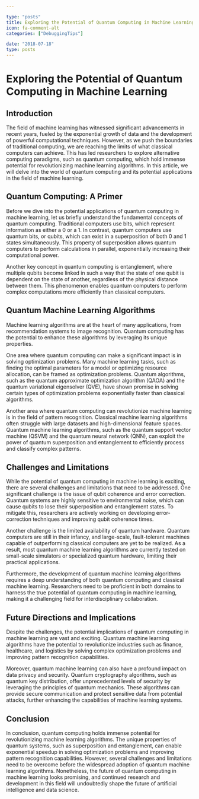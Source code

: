 ```yaml
---

type: "posts"
title: Exploring the Potential of Quantum Computing in Machine Learning
icon: fa-comment-alt
categories: ["DebuggingTips"]

date: "2018-07-18"
type: posts
---
```





# Exploring the Potential of Quantum Computing in Machine Learning

## Introduction

The field of machine learning has witnessed significant advancements in recent years, fueled by the exponential growth of data and the development of powerful computational techniques. However, as we push the boundaries of traditional computing, we are reaching the limits of what classical computers can achieve. This has led researchers to explore alternative computing paradigms, such as quantum computing, which hold immense potential for revolutionizing machine learning algorithms. In this article, we will delve into the world of quantum computing and its potential applications in the field of machine learning.

## Quantum Computing: A Primer

Before we dive into the potential applications of quantum computing in machine learning, let us briefly understand the fundamental concepts of quantum computing. Traditional computers use bits, which represent information as either a 0 or a 1. In contrast, quantum computers use quantum bits, or qubits, which can exist in a superposition of both 0 and 1 states simultaneously. This property of superposition allows quantum computers to perform calculations in parallel, exponentially increasing their computational power.

Another key concept in quantum computing is entanglement, where multiple qubits become linked in such a way that the state of one qubit is dependent on the state of another, regardless of the physical distance between them. This phenomenon enables quantum computers to perform complex computations more efficiently than classical computers.

## Quantum Machine Learning Algorithms

Machine learning algorithms are at the heart of many applications, from recommendation systems to image recognition. Quantum computing has the potential to enhance these algorithms by leveraging its unique properties.

One area where quantum computing can make a significant impact is in solving optimization problems. Many machine learning tasks, such as finding the optimal parameters for a model or optimizing resource allocation, can be framed as optimization problems. Quantum algorithms, such as the quantum approximate optimization algorithm (QAOA) and the quantum variational eigensolver (QVE), have shown promise in solving certain types of optimization problems exponentially faster than classical algorithms.

Another area where quantum computing can revolutionize machine learning is in the field of pattern recognition. Classical machine learning algorithms often struggle with large datasets and high-dimensional feature spaces. Quantum machine learning algorithms, such as the quantum support vector machine (QSVM) and the quantum neural network (QNN), can exploit the power of quantum superposition and entanglement to efficiently process and classify complex patterns.

## Challenges and Limitations

While the potential of quantum computing in machine learning is exciting, there are several challenges and limitations that need to be addressed. One significant challenge is the issue of qubit coherence and error correction. Quantum systems are highly sensitive to environmental noise, which can cause qubits to lose their superposition and entanglement states. To mitigate this, researchers are actively working on developing error-correction techniques and improving qubit coherence times.

Another challenge is the limited availability of quantum hardware. Quantum computers are still in their infancy, and large-scale, fault-tolerant machines capable of outperforming classical computers are yet to be realized. As a result, most quantum machine learning algorithms are currently tested on small-scale simulators or specialized quantum hardware, limiting their practical applications.

Furthermore, the development of quantum machine learning algorithms requires a deep understanding of both quantum computing and classical machine learning. Researchers need to be proficient in both domains to harness the true potential of quantum computing in machine learning, making it a challenging field for interdisciplinary collaboration.

## Future Directions and Implications

Despite the challenges, the potential implications of quantum computing in machine learning are vast and exciting. Quantum machine learning algorithms have the potential to revolutionize industries such as finance, healthcare, and logistics by solving complex optimization problems and improving pattern recognition capabilities.

Moreover, quantum machine learning can also have a profound impact on data privacy and security. Quantum cryptography algorithms, such as quantum key distribution, offer unprecedented levels of security by leveraging the principles of quantum mechanics. These algorithms can provide secure communication and protect sensitive data from potential attacks, further enhancing the capabilities of machine learning systems.

## Conclusion

In conclusion, quantum computing holds immense potential for revolutionizing machine learning algorithms. The unique properties of quantum systems, such as superposition and entanglement, can enable exponential speedup in solving optimization problems and improving pattern recognition capabilities. However, several challenges and limitations need to be overcome before the widespread adoption of quantum machine learning algorithms. Nonetheless, the future of quantum computing in machine learning looks promising, and continued research and development in this field will undoubtedly shape the future of artificial intelligence and data science.